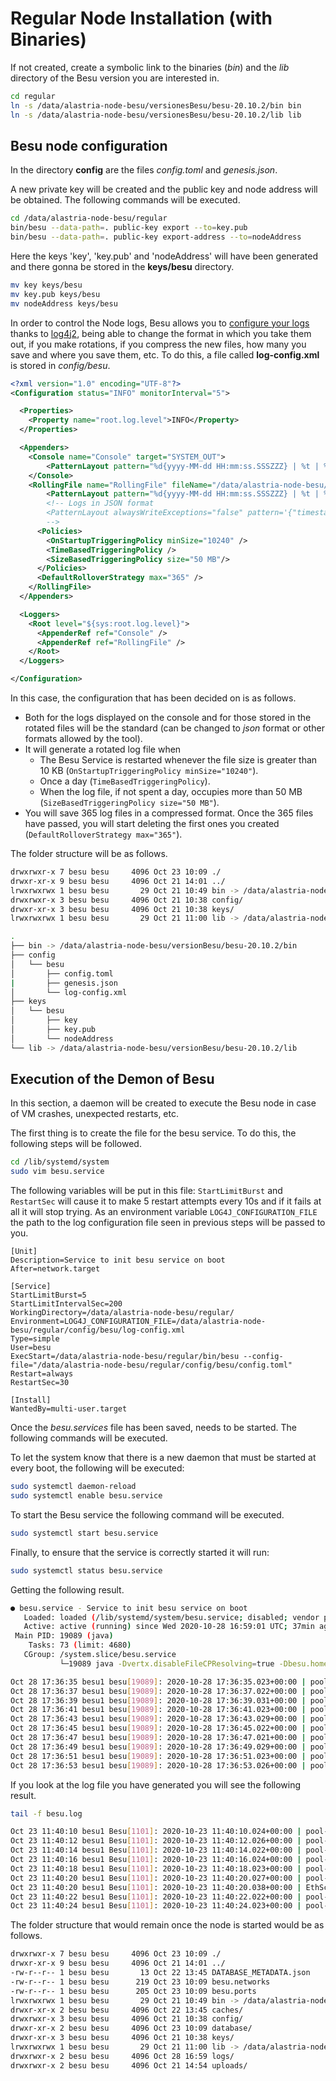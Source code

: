 # Regular Node Installation (with Binaries)

If not created, create a symbolic link to the binaries (_bin_) and the _lib_ directory of the Besu version you are interested in.

```sh
cd regular
ln -s /data/alastria-node-besu/versionesBesu/besu-20.10.2/bin bin
ln -s /data/alastria-node-besu/versionesBesu/besu-20.10.2/lib lib
```

## Besu node configuration

In the directory **config** are the files _config.toml_ and _genesis.json_.

A new private key will be created and the public key and node address will be obtained. The following commands will be executed.

```sh
cd /data/alastria-node-besu/regular
bin/besu --data-path=. public-key export --to=key.pub
bin/besu --data-path=. public-key export-address --to=nodeAddress
```

Here the keys 'key', 'key.pub' and 'nodeAddress' will have been generated and there gonna be stored in the **keys/besu** directory.

```sh
mv key keys/besu
mv key.pub keys/besu
mv nodeAddress keys/besu
```

In order to control the Node logs, Besu allows you to [configure your logs](https://besu.hyperledger.org/en/1.3.0-rc1/HowTo/Troubleshoot/Logging/) thanks to [log4j2](https://logging.apache.org/log4j/2.x/manual/configuration.html), being able to change the format in which you take them out, if you make rotations, if you compress the new files, how many you save and where you save them, etc. To do this, a file called **log-config.xml** is stored in _config/besu_.

```xml
<?xml version="1.0" encoding="UTF-8"?>
<Configuration status="INFO" monitorInterval="5">

  <Properties>
    <Property name="root.log.level">INFO</Property>
  </Properties>

  <Appenders>
    <Console name="Console" target="SYSTEM_OUT">
        <PatternLayout pattern="%d{yyyy-MM-dd HH:mm:ss.SSSZZZ} | %t | %-5level | %c{1} | %msg %throwable{short.message}%n" />
    </Console>
    <RollingFile name="RollingFile" fileName="/data/alastria-node-besu/regular/besu/logs/besu.log" filePattern="/data/alastria-node-besu/regular/besu/logs/besu-%d{yyyyMMdd}-%i.log.gz" >
        <PatternLayout pattern="%d{yyyy-MM-dd HH:mm:ss.SSSZZZ} | %t | %-5level | %c{1} | %msg %throwable{short.message}%n" />
        <!-- Logs in JSON format
        <PatternLayout alwaysWriteExceptions="false" pattern='{"timestamp":"%d{ISO8601}","container":"${hostName}","level":"%level","thread":"%t","class":"%c{1}","message":"%msg","throwable":"%enc{%throwable}{JSON}"}%n'/>
        -->
      <Policies>
        <OnStartupTriggeringPolicy minSize="10240" />
        <TimeBasedTriggeringPolicy />
        <SizeBasedTriggeringPolicy size="50 MB"/>
      </Policies>
      <DefaultRolloverStrategy max="365" />
    </RollingFile>
  </Appenders>

  <Loggers>
    <Root level="${sys:root.log.level}">
      <AppenderRef ref="Console" />
      <AppenderRef ref="RollingFile" />
    </Root>
  </Loggers>

</Configuration>
```

In this case, the configuration that has been decided on is as follows.

- Both for the logs displayed on the console and for those stored in the rotated files will be the standard (can be changed to _json_ format or other formats allowed by the tool).
- It will generate a rotated log file when
  - The Besu Service is restarted whenever the file size is greater than 10 KB (`OnStartupTriggeringPolicy minSize="10240"`).
  - Once a day (`TimeBasedTriggeringPolicy`).
  - When the log file, if not spent a day, occupies more than 50 MB (`SizeBasedTriggeringPolicy size="50 MB"`).
- You will save 365 log files in a compressed format. Once the 365 files have passed, you will start deleting the first ones you created (`DefaultRolloverStrategy max="365"`).

The folder structure will be as follows.

```sh
drwxrwxr-x 7 besu besu     4096 Oct 23 10:09 ./
drwxr-xr-x 9 besu besu     4096 Oct 21 14:01 ../
lrwxrwxrwx 1 besu besu       29 Oct 21 10:49 bin -> /data/alastria-node-besu/versionBesu/besu-20.10.2/bin/
drwxrwxr-x 3 besu besu     4096 Oct 21 10:38 config/
drwxr-xr-x 3 besu besu     4096 Oct 21 10:38 keys/
lrwxrwxrwx 1 besu besu       29 Oct 21 11:00 lib -> /data/alastria-node-besu/versionBesu/besu-20.10.2/lib/

.
├── bin -> /data/alastria-node-besu/versionBesu/besu-20.10.2/bin
├── config
│   └── besu
│       ├── config.toml
|       ├── genesis.json
│       └── log-config.xml
├── keys
│   └── besu
│       ├── key
│       ├── key.pub
│       └── nodeAddress
└── lib -> /data/alastria-node-besu/versionBesu/besu-20.10.2/lib
```

## Execution of the Demon of Besu

In this section, a daemon will be created to execute the Besu node in case of VM crashes, unexpected restarts, etc.

The first thing is to create the file for the besu service. To do this, the following steps will be followed.

```sh
cd /lib/systemd/system
sudo vim besu.service
```

The following variables will be put in this file: `StartLimitBurst` and `RestartSec` will cause it to make 5 restart attempts every 10s and if it fails at all it will stop trying. As an environment variable `LOG4J_CONFIGURATION_FILE` the path to the log configuration file seen in previous steps will be passed to you.

```service
[Unit]
Description=Service to init besu service on boot
After=network.target

[Service]
StartLimitBurst=5
StartLimitIntervalSec=200
WorkingDirectory=/data/alastria-node-besu/regular/
Environment=LOG4J_CONFIGURATION_FILE=/data/alastria-node-besu/regular/config/besu/log-config.xml
Type=simple
User=besu
ExecStart=/data/alastria-node-besu/regular/bin/besu --config-file="/data/alastria-node-besu/regular/config/besu/config.toml"
Restart=always
RestartSec=30

[Install]
WantedBy=multi-user.target
```

Once the _besu.services_ file has been saved, needs to be started. The following commands will be executed.

To let the system know that there is a new daemon that must be started at every boot, the following will be executed:

```sh
sudo systemctl daemon-reload
sudo systemctl enable besu.service
```

To start the Besu service the following command will be executed.

```sh
sudo systemctl start besu.service
```

Finally, to ensure that the service is correctly started it will run:

```sh
sudo systemctl status besu.service
```

Getting the following result.

```sh
● besu.service - Service to init besu service on boot
   Loaded: loaded (/lib/systemd/system/besu.service; disabled; vendor preset: enabled)
   Active: active (running) since Wed 2020-10-28 16:59:01 UTC; 37min ago
 Main PID: 19089 (java)
    Tasks: 73 (limit: 4680)
   CGroup: /system.slice/besu.service
           └─19089 java -Dvertx.disableFileCPResolving=true -Dbesu.home=/data/alastria-node-besu/regular -Dlog4j.shutdownHookEnabled=false --add-

Oct 28 17:36:35 besu1 besu[19089]: 2020-10-28 17:36:35.023+00:00 | pool-8-thread-1 | INFO  | IbftRound | Importing block to
Oct 28 17:36:37 besu1 besu[19089]: 2020-10-28 17:36:37.022+00:00 | pool-8-thread-1 | INFO  | IbftRound | Importing block to
Oct 28 17:36:39 besu1 besu[19089]: 2020-10-28 17:36:39.031+00:00 | pool-8-thread-1 | INFO  | IbftRound | Importing block to
Oct 28 17:36:41 besu1 besu[19089]: 2020-10-28 17:36:41.023+00:00 | pool-8-thread-1 | INFO  | IbftRound | Importing block to
Oct 28 17:36:43 besu1 besu[19089]: 2020-10-28 17:36:43.029+00:00 | pool-8-thread-1 | INFO  | IbftRound | Importing block to
Oct 28 17:36:45 besu1 besu[19089]: 2020-10-28 17:36:45.022+00:00 | pool-8-thread-1 | INFO  | IbftRound | Importing block to
Oct 28 17:36:47 besu1 besu[19089]: 2020-10-28 17:36:47.021+00:00 | pool-8-thread-1 | INFO  | IbftRound | Importing block to
Oct 28 17:36:49 besu1 besu[19089]: 2020-10-28 17:36:49.029+00:00 | pool-8-thread-1 | INFO  | IbftRound | Importing block to
Oct 28 17:36:51 besu1 besu[19089]: 2020-10-28 17:36:51.023+00:00 | pool-8-thread-1 | INFO  | IbftRound | Importing block to
Oct 28 17:36:53 besu1 besu[19089]: 2020-10-28 17:36:53.026+00:00 | pool-8-thread-1 | INFO  | IbftRound | Importing block to
```

If you look at the log file you have generated you will see the following result.

```sh
tail -f besu.log

Oct 23 11:40:10 besu1 Besu[1101]: 2020-10-23 11:40:10.024+00:00 | pool-8-thread-1 | INFO  | IbftRound | Importing block to chain. round=ConsensusRoundIdentifier{Sequence=44673, Round=0}, hash=0x429fd859a821b5ade91fdf18060c54cc07225f13ee22fca1c90cab5a96b8a6d5
Oct 23 11:40:12 besu1 Besu[1101]: 2020-10-23 11:40:12.026+00:00 | pool-8-thread-1 | INFO  | IbftRound | Importing block to chain. round=ConsensusRoundIdentifier{Sequence=44674, Round=0}, hash=0x927481f3e7414c145adc42a81b627da338d433e4a38e9d0bdca0d7e2a4b11232
Oct 23 11:40:14 besu1 Besu[1101]: 2020-10-23 11:40:14.022+00:00 | pool-8-thread-1 | INFO  | IbftRound | Importing block to chain. round=ConsensusRoundIdentifier{Sequence=44675, Round=0}, hash=0xc81d0cd503c28c9e25daac600cb4fb83690a2944c9e34bf6fc1948f6e7a5ddd5
Oct 23 11:40:16 besu1 Besu[1101]: 2020-10-23 11:40:16.024+00:00 | pool-8-thread-1 | INFO  | IbftRound | Importing block to chain. round=ConsensusRoundIdentifier{Sequence=44676, Round=0}, hash=0x8a29de2b8d924b1579fc6135ca3f91e5a1cf22f06074e5707521e3c93e7f9356
Oct 23 11:40:18 besu1 Besu[1101]: 2020-10-23 11:40:18.023+00:00 | pool-8-thread-1 | INFO  | IbftRound | Importing block to chain. round=ConsensusRoundIdentifier{Sequence=44677, Round=0}, hash=0x6c343d7c7a0fe40ac4c210f0e579b6fae5c97df31cb02f2dab2560eac329c3a3
Oct 23 11:40:20 besu1 Besu[1101]: 2020-10-23 11:40:20.027+00:00 | pool-8-thread-1 | INFO  | IbftRound | Importing block to chain. round=ConsensusRoundIdentifier{Sequence=44678, Round=0}, hash=0x90b40aea12ec2c6fc27f794ebe35d088f4bc07b266d3f6cc2461df62ce7aff5b
Oct 23 11:40:20 besu1 Besu[1101]: 2020-10-23 11:40:20.038+00:00 | EthScheduler-Workers-1 | INFO  | PersistBlockTask | Imported #44,678 / 0 tx / 0 om / 0 (0.0%) gas / (0x90b40aea12ec2c6fc27f794ebe35d088f4bc07b266d3f6cc2461df62ce7aff5b) in 0.009s. Peers: 6
Oct 23 11:40:22 besu1 Besu[1101]: 2020-10-23 11:40:22.022+00:00 | pool-8-thread-1 | INFO  | IbftRound | Importing block to chain. round=ConsensusRoundIdentifier{Sequence=44679, Round=0}, hash=0xc23185731078d16705b36bd1e72ccba09c45210aea26117869cb23fce4830ea4
Oct 23 11:40:24 besu1 Besu[1101]: 2020-10-23 11:40:24.023+00:00 | pool-8-thread-1 | INFO  | IbftRound | Importing block to chain. round=ConsensusRoundIdentifier{Sequence=44680, Round=0}, hash=0xec246c575fadcfa275f804be1a39dba6f335bdd53f795a1a23342c7d84fbb6d1
```

The folder structure that would remain once the node is started would be as follows.

```sh
drwxrwxr-x 7 besu besu     4096 Oct 23 10:09 ./
drwxr-xr-x 9 besu besu     4096 Oct 21 14:01 ../
-rw-r--r-- 1 besu besu       13 Oct 22 13:45 DATABASE_METADATA.json
-rw-r--r-- 1 besu besu      219 Oct 23 10:09 besu.networks
-rw-r--r-- 1 besu besu      205 Oct 23 10:09 besu.ports
lrwxrwxrwx 1 besu besu       29 Oct 21 10:49 bin -> /data/alastria-node-besu/versionBesu/besu-20.10.2/bin/
drwxr-xr-x 2 besu besu     4096 Oct 22 13:45 caches/
drwxrwxr-x 3 besu besu     4096 Oct 21 10:38 config/
drwxr-xr-x 2 besu besu     4096 Oct 23 10:09 database/
drwxr-xr-x 3 besu besu     4096 Oct 21 10:38 keys/
lrwxrwxrwx 1 besu besu       29 Oct 21 11:00 lib -> /data/alastria-node-besu/versionBesu/besu-20.10.2/lib/
drwxrwxr-x 2 besu besu     4096 Oct 28 16:59 logs/
drwxrwxr-x 2 besu besu     4096 Oct 21 14:54 uploads/
```

<!-- ## How to deploy your Smart Contracts -->
